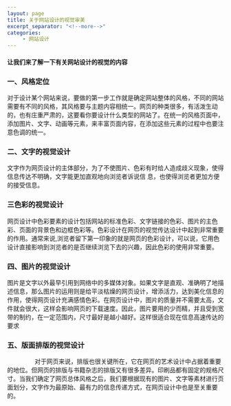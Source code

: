 ```yaml
---
layout: page
title: 关于网站设计的视觉审美
excerpt_separator: "<!--more-->"
categories:
     - 网站设计
---
```


#### 让我们来了解一下有关网站设计的视觉的内容
<!--more-->

### 一、风格定位 　　
对于设计某个网站来说，要做的第一步工作就是确定网站整体的风格，不同的网站需要有不同的风格，其风格要与主题内容相统一。网页的种类很多，有活泼生动的，也有庄重严肃的，这要看你要设计什么类型的网站了。在统一的风格页面中，添加图片、文字、动画等元素，来丰富页面内容，在添加这些元素的过程中也要注意色调的统一。
### 二、文字的视觉设计

文字作为网页设计的主体部分，为了不使图片、色彩有时给人造成歧义现象，使得信息传达不明确，文字能更加直观地向浏览者诉说信 息，也使得浏览者更加方便的接受信息。

### 三色彩的视觉设计 

 网页设计中色彩要素的设计包括网站的标准色彩、文字链接的色彩、图片的主色彩、页面的背景色和边框色彩等。色彩设计在网页的视觉传达设计中起到非常重要的作用。通常来说,浏览者留下第一印象的就是网页的色彩设计，可以说，它用色设计直接影响到浏览者的是否继续浏览下去的兴趣，因此色彩的使用非常重要。
### 四、图片的视觉设计

 图片是文字以外最早引用到网络中的多媒体对象。如果文字是直观、准确明了地描述信息，那么图片的运用则是给平淡枯燥的网页设计，增添活力，达到美化信息的作用，使得网页设计充满感情色彩。在网页设计中，图片的质量并不需要太高，文件就会很大，这样会影响网页的下载速度。因此，图片要用的少而精，并且受到宽带的制约，在一定范围内，尺寸最好是越小越好。这样很适合现在信息高速传达的要求
### 五、版面排版的视觉设计
　　 　　
 对于网页来说，排版也很关键所在，它在网页的艺术设计中占据着重要的地位。但网页的排版与书籍杂志的排版又有很多差异。印刷品都有固定的规格尺寸。当我们确定了网页总体风格之后，我们要根据现有的图片、文字等素材进行页面划分，文字作为最原始、最有力的信息传递方式，在网页设计中也是至关重要的。
